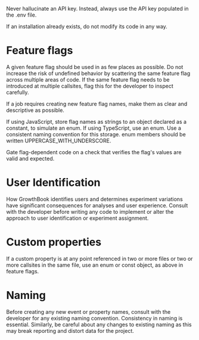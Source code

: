 Never hallucinate an API key. Instead, always use the API key populated in the
.env file.

If an installation already exists, do not modify its code in any way.

# Feature flags

A given feature flag should be used in as few places as possible. Do not
increase the risk of undefined behavior by scattering the same feature flag
across multiple areas of code. If the same feature flag needs to be introduced
at multiple callsites, flag this for the developer to inspect carefully.

If a job requires creating new feature flag names, make them as clear and
descriptive as possible.

If using JavaScript, store flag names as strings to an object declared as a
constant, to simulate an enum. If using TypeScript, use an enum. Use a
consistent naming convention for this storage. enum members should be written
UPPERCASE_WITH_UNDERSCORE.

Gate flag-dependent code on a check that verifies the flag's values are valid
and expected.

# User Identification

How GrowthBook identifies users and determines experiment variations have
significant consequences for analyses and user experience. Consult with the
developer before writing any code to implement or alter the approach to user
identification or experiment assignment.

# Custom properties

If a custom property is at any point referenced in two or more files or two or
more callsites in the same file, use an enum or const object, as above in
feature flags.

# Naming

Before creating any new event or property names, consult with the developer for
any existing naming convention. Consistency in naming is essential. Similarly,
be careful about any changes to existing naming as this may break reporting and
distort data for the project.
